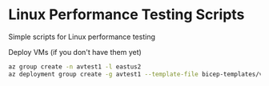 # Linux Performance Testing Scripts

Simple scripts for Linux performance testing

Deploy VMs (if you don't have them yet)

```bash
az group create -n avtest1 -l eastus2
az deployment group create -g avtest1 --template-file bicep-templates/vms.bicep
```
